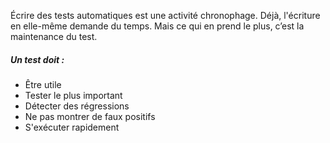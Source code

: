 Écrire des tests automatiques est une activité chronophage. Déjà, l'écriture en elle-même demande du temps. Mais ce qui en prend le plus, c’est la maintenance du test.

##### Un test doit :

- Être utile
- Tester le plus important
- Détecter des régressions
- Ne pas montrer de faux positifs
- S'exécuter rapidement